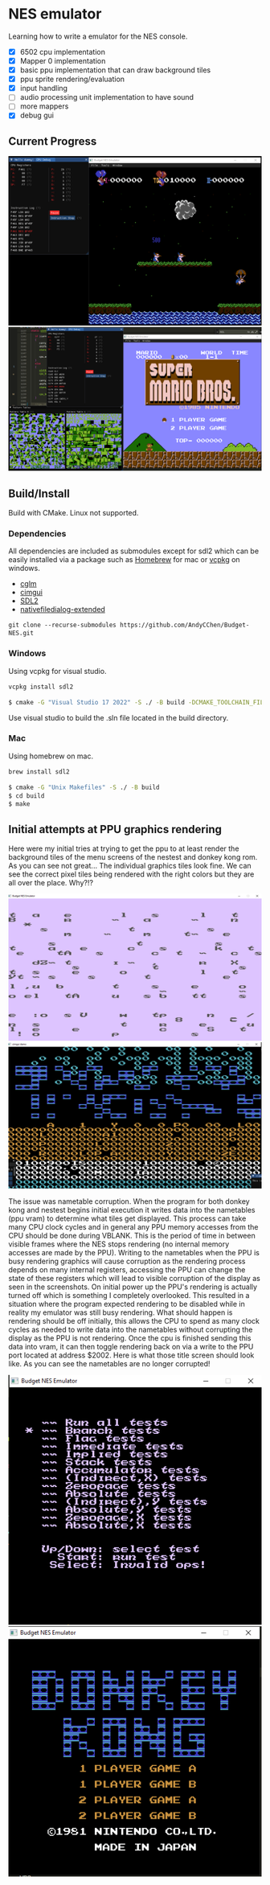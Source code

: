 # NES emulator  

Learning how to write a emulator for the NES console. 

- [X] 6502 cpu implementation
- [X] Mapper 0 implementation
- [X] basic ppu implementation that can draw background tiles
- [X] ppu sprite rendering/evaluation
- [X] input handling
- [ ] audio processing unit implementation to have sound
- [ ] more mappers
- [X] debug gui

## Current Progress

![Alt text](/res/budgetNES.png?raw=true "balloon fight title")
![Alt text](/res/superMarioBudgetNES.png?raw=true "super mario bros title")

## Build/Install

Build with CMake. Linux not supported.

### Dependencies
All dependencies are included as submodules except for sdl2 which can be easily installed via a 
package such as [Homebrew](https://brew.sh/) for mac or [vcpkg](https://vcpkg.io/en/) on windows.
* [cglm](https://github.com/recp/cglm)
* [cimgui](https://github.com/cimgui/cimgui)
* [SDL2](https://www.libsdl.org/)
* [nativefiledialog-extended](https://github.com/btzy/nativefiledialog-extended)

```
git clone --recurse-submodules https://github.com/AndyCChen/Budget-NES.git
```

### Windows
Using vcpkg for visual studio.

```bash
vcpkg install sdl2
```

```bash
$ cmake -G "Visual Studio 17 2022" -S ./ -B build -DCMAKE_TOOLCHAIN_FILE="path_to_vcpkg\scripts\buildsystems\vcpkg.cmake"
```

Use visual studio to build the .sln file located in the build directory.

### Mac
Using homebrew on mac.

```bash
brew install sdl2
```

```bash
$ cmake -G "Unix Makefiles" -S ./ -B build
$ cd build
$ make
```

## Initial attempts at PPU graphics rendering
Here were my initial tries at trying to get the ppu to at least render
the background tiles of the menu screens of the nestest and donkey kong rom.
As you can see not great... The individual graphics tiles look fine. 
We can see the correct pixel tiles being rendered with the right colors but they are all
over the place. Why?!?

![Alt text](/res/nestest-bug.png?raw=true "corrupted nestest title")
![Alt text](/res/donkey-kong-bug.png?raw=true "corrupted donkey kong title")

The issue was nametable corruption. When the program for both donkey kong and nestest begins initial
execution it writes data into the nametables (ppu vram) to determine what tiles get displayed. This process
can take many CPU clock cycles and in general any PPU memory accesses from the CPU should be done during VBLANK. This is the
period of time in between visible frames where the NES stops rendering (no internal memory accesses are made by the PPU).
Writing to the nametables when the PPU is busy rendering graphics will cause corruption as the rendering process depends on 
many internal registers, accessing the PPU can change the state of these registers which will lead to visible corruption of the display
as seen in the screenshots. On initial power up the PPU's rendering is actually turned off which is something I completely overlooked. This resulted in a situation where
the program expected rendering to be disabled while in reality my emulator was still busy rendering. What should happen is rendering should be off
initially, this allows the CPU to spend as many clock cycles as needed to write data into the nametables without corrupting the display as the PPU
is not rendering. Once the cpu is finished sending this data into vram, it can then toggle rendering back on via a write to the PPU port located at address $2002.
Here is what those title screen should look like. As you can see the nametables are no longer corrupted!

![Alt text](/res/nestest-title.png?raw=true "nestest title")
![Alt text](/res/donkey-kong-title.png?raw=true "donkey kong title")
